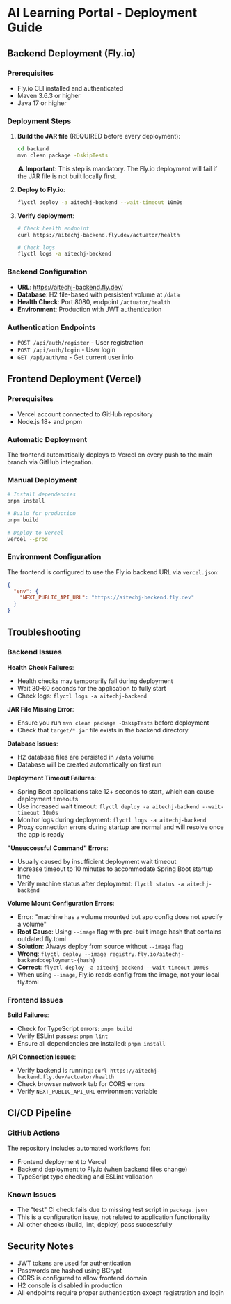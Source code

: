 # AI Learning Portal - Deployment Guide

## Backend Deployment (Fly.io)

### Prerequisites
- Fly.io CLI installed and authenticated
- Maven 3.6.3 or higher
- Java 17 or higher

### Deployment Steps

1. **Build the JAR file** (REQUIRED before every deployment):
   ```bash
   cd backend
   mvn clean package -DskipTests
   ```
   
   ⚠️ **Important**: This step is mandatory. The Fly.io deployment will fail if the JAR file is not built locally first.

2. **Deploy to Fly.io**:
   ```bash
   flyctl deploy -a aitechj-backend --wait-timeout 10m0s
   ```

3. **Verify deployment**:
   ```bash
   # Check health endpoint
   curl https://aitechj-backend.fly.dev/actuator/health
   
   # Check logs
   flyctl logs -a aitechj-backend
   ```

### Backend Configuration

- **URL**: https://aitechj-backend.fly.dev/
- **Database**: H2 file-based with persistent volume at `/data`
- **Health Check**: Port 8080, endpoint `/actuator/health`
- **Environment**: Production with JWT authentication

### Authentication Endpoints

- `POST /api/auth/register` - User registration
- `POST /api/auth/login` - User login  
- `GET /api/auth/me` - Get current user info

## Frontend Deployment (Vercel)

### Prerequisites
- Vercel account connected to GitHub repository
- Node.js 18+ and pnpm

### Automatic Deployment
The frontend automatically deploys to Vercel on every push to the main branch via GitHub integration.

### Manual Deployment
```bash
# Install dependencies
pnpm install

# Build for production
pnpm build

# Deploy to Vercel
vercel --prod
```

### Environment Configuration
The frontend is configured to use the Fly.io backend URL via `vercel.json`:
```json
{
  "env": {
    "NEXT_PUBLIC_API_URL": "https://aitechj-backend.fly.dev"
  }
}
```

## Troubleshooting

### Backend Issues

**Health Check Failures**:
- Health checks may temporarily fail during deployment
- Wait 30-60 seconds for the application to fully start
- Check logs: `flyctl logs -a aitechj-backend`

**JAR File Missing Error**:
- Ensure you run `mvn clean package -DskipTests` before deployment
- Check that `target/*.jar` file exists in the backend directory

**Database Issues**:
- H2 database files are persisted in `/data` volume
- Database will be created automatically on first run

**Deployment Timeout Failures**:
- Spring Boot applications take 12+ seconds to start, which can cause deployment timeouts
- Use increased wait timeout: `flyctl deploy -a aitechj-backend --wait-timeout 10m0s`
- Monitor logs during deployment: `flyctl logs -a aitechj-backend`
- Proxy connection errors during startup are normal and will resolve once the app is ready

**"Unsuccessful Command" Errors**:
- Usually caused by insufficient deployment wait timeout
- Increase timeout to 10 minutes to accommodate Spring Boot startup time
- Verify machine status after deployment: `flyctl status -a aitechj-backend`

**Volume Mount Configuration Errors**:
- Error: "machine has a volume mounted but app config does not specify a volume"
- **Root Cause**: Using `--image` flag with pre-built image hash that contains outdated fly.toml
- **Solution**: Always deploy from source without `--image` flag
- **Wrong**: `flyctl deploy --image registry.fly.io/aitechj-backend:deployment-{hash}`
- **Correct**: `flyctl deploy -a aitechj-backend --wait-timeout 10m0s`
- When using `--image`, Fly.io reads config from the image, not your local fly.toml

### Frontend Issues

**Build Failures**:
- Check for TypeScript errors: `pnpm build`
- Verify ESLint passes: `pnpm lint`
- Ensure all dependencies are installed: `pnpm install`

**API Connection Issues**:
- Verify backend is running: `curl https://aitechj-backend.fly.dev/actuator/health`
- Check browser network tab for CORS errors
- Verify `NEXT_PUBLIC_API_URL` environment variable

## CI/CD Pipeline

### GitHub Actions
The repository includes automated workflows for:
- Frontend deployment to Vercel
- Backend deployment to Fly.io (when backend files change)
- TypeScript type checking and ESLint validation

### Known Issues
- The "test" CI check fails due to missing test script in `package.json`
- This is a configuration issue, not related to application functionality
- All other checks (build, lint, deploy) pass successfully

## Security Notes

- JWT tokens are used for authentication
- Passwords are hashed using BCrypt
- CORS is configured to allow frontend domain
- H2 console is disabled in production
- All endpoints require proper authentication except registration and login
